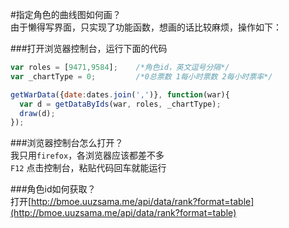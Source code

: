 #指定角色的曲线图如何画？  
由于懒得写界面，只实现了功能函数，想画的话比较麻烦，操作如下：  

###打开浏览器控制台，运行下面的代码  

```js
var roles = [9471,9584];    /*角色id，英文逗号分隔*/
var _chartType = 0;         /*0总票数 1每小时票数 2每小时票率*/

getWarData({date:dates.join(',')}, function(war){
  var d = getDataByIds(war, roles, _chartType);
  draw(d);
});
```

###浏览器控制台怎么打开？  
我只用`firefox`，各浏览器应该都差不多  
`F12` 点击控制台，粘贴代码回车就能运行  


###角色id如何获取？   
打开[http://bmoe.uuzsama.me/api/data/rank?format=table](http://bmoe.uuzsama.me/api/data/rank?format=table)  
